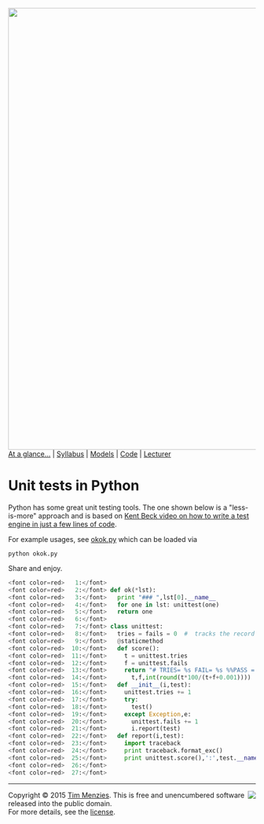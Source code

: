 [<img width=900 src="https://raw.githubusercontent.com/txt/mase/master/img/banner1.png">](https://github.com/txt/mase/blob/master/README.md)   
[At a glance...](https://github.com/txt/mase/blob/master/OVERVIEW.md) |
[Syllabus](https://github.com/txt/mase/blob/master/SYLLABUS.md) |
[Models](https://github.com/txt/mase/blob/master/MODELS.md) |
[Code](https://github.com/txt/mase/tree/master/src) |
[Lecturer](http://menzies.us) 



# Unit tests in Python

Python has some great unit testing tools. The one
shown below is a "less-is-more" approach and is
based on [Kent Beck video on how to write a test engine in just a 
few lines of code](https://www.youtube.com/watch?v=nIonZ6-4nuU).

For example usages, see [okok.py](okok.md) which can be loaded via

```
python okok.py
```

Share and enjoy.

````python
<font color=red>   1:</font> 
<font color=red>   2:</font> def ok(*lst):
<font color=red>   3:</font>   print "### ",lst[0].__name__
<font color=red>   4:</font>   for one in lst: unittest(one)
<font color=red>   5:</font>   return one
<font color=red>   6:</font> 
<font color=red>   7:</font> class unittest:
<font color=red>   8:</font>   tries = fails = 0  #  tracks the record so far
<font color=red>   9:</font>   @staticmethod
<font color=red>  10:</font>   def score():
<font color=red>  11:</font>     t = unittest.tries
<font color=red>  12:</font>     f = unittest.fails
<font color=red>  13:</font>     return "# TRIES= %s FAIL= %s %%PASS = %s%%"  % (
<font color=red>  14:</font>       t,f,int(round(t*100/(t+f+0.001))))
<font color=red>  15:</font>   def __init__(i,test):
<font color=red>  16:</font>     unittest.tries += 1
<font color=red>  17:</font>     try:
<font color=red>  18:</font>       test()
<font color=red>  19:</font>     except Exception,e:
<font color=red>  20:</font>       unittest.fails += 1
<font color=red>  21:</font>       i.report(test)
<font color=red>  22:</font>   def report(i,test):
<font color=red>  23:</font>     import traceback
<font color=red>  24:</font>     print traceback.format_exc()
<font color=red>  25:</font>     print unittest.score(),':',test.__name__
<font color=red>  26:</font> 
<font color=red>  27:</font>     
````


_________

<img align=right src="https://raw.githubusercontent.com/txt/mase/master/img/pd-icon.png">Copyright © 2015 [Tim Menzies](http://menzies.us).
This is free and unencumbered software released into the public domain.   
For more details, see the [license](https://github.com/txt/mase/blob/master/LICENSE.md).

